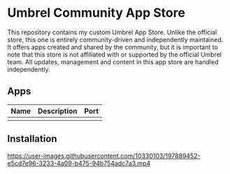 # Umbrel Community App Store

This repository contains my custom Umbrel App Store. Unlike the official store,
this one is entirely community-driven and independently maintained. It offers
apps created and shared by the community, but it is important to note that this
store is not affiliated with or supported by the official Umbrel team. All
updates, management and content in this app store are handled independently.

## Apps

| Name | Description | Port |
| ---- | ----------- | ---- |
|      |             |      |

## Installation

https://user-images.githubusercontent.com/10330103/197889452-e5cd7e96-3233-4a09-b475-94b754adc7a3.mp4
